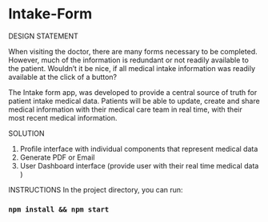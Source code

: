 # Intake-Form

DESIGN STATEMENT

When visiting the doctor, there are many forms necessary to be completed. However, much of the information is redundant or not readily available to the patient. Wouldn’t it be nice, if all medical intake information was readily available at the click of a button?

The Intake form app, was developed to provide a central source of truth for patient intake medical data. Patients will be able to update, create and share medical information with their medical care team in real time, with their most recent medical information.

SOLUTION

1. Profile interface with individual components that represent medical data
2. Generate PDF or Email
3. User Dashboard interface (provide user with their real time medical data )

INSTRUCTIONS
In the project directory, you can run:

### `npm install && npm start`
